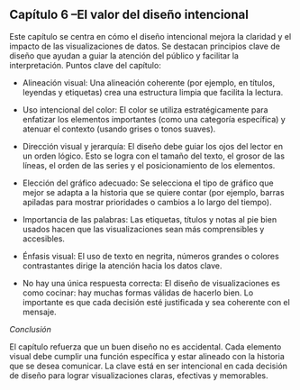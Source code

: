 ## Capítulo 6 –El valor del diseño intencional 


Este capítulo se centra en cómo el diseño intencional mejora la claridad y el impacto de las visualizaciones de datos.
Se destacan principios clave de diseño que ayudan a guiar la atención del público y facilitar la interpretación. 
Puntos clave del capítulo: 
- Alineación visual: Una alineación coherente (por ejemplo, en títulos, leyendas y etiquetas) crea una estructura limpia que facilita la lectura. 

- Uso intencional del color: El color se utiliza estratégicamente para enfatizar los elementos importantes (como una categoría específica) 
y atenuar el contexto (usando grises o tonos suaves). 

- Dirección visual y jerarquía: El diseño debe guiar los ojos del lector en un orden lógico. Esto se logra con el tamaño del texto, el grosor 
de las líneas, el orden de las series y el posicionamiento de los elementos. 

- Elección del gráfico adecuado: Se selecciona el tipo de gráfico que mejor se adapta a la historia que se quiere contar (por ejemplo, barras 
apiladas para mostrar prioridades o cambios a lo largo del tiempo). 

- Importancia de las palabras: Las etiquetas, títulos y notas al pie bien usados hacen que las visualizaciones sean más 
comprensibles y accesibles. 

- Énfasis visual: El uso de texto en negrita, números grandes o colores contrastantes dirige la atención hacia los datos clave. 

- No hay una única respuesta correcta: El diseño de visualizaciones es como cocinar: hay muchas formas válidas de hacerlo bien. 
Lo importante es que cada decisión esté justificada y sea coherente con el mensaje. 

*Conclusión*

El capítulo refuerza que un buen diseño no es accidental. Cada elemento visual debe cumplir una función específica y estar alineado con 
la historia que se desea comunicar. La clave está en ser intencional en cada decisión de diseño para lograr visualizaciones claras, efectivas y memorables. 
